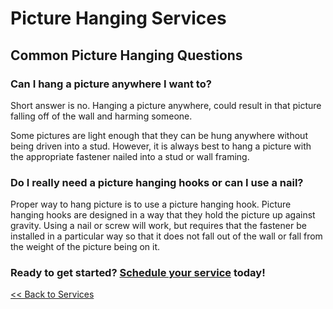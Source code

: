 # Picture Hanging Services

## Common Picture Hanging Questions

### Can I hang a picture anywhere I want to?

Short answer is no. Hanging a picture anywhere, could result in that picture falling off of the wall and 
harming someone.

Some pictures are light enough that they can be hung anywhere without being driven into a stud. However, 
it is always best to hang a picture with the appropriate fastener nailed into a stud or wall framing.

### Do I really need a picture hanging hooks or can I use a nail? 

Proper way to hang picture is to use a picture hanging hook. Picture hanging hooks are designed in a way 
that they hold the picture up against gravity. Using a nail or screw will work, 
but requires that the fastener be installed in a particular way so that it does not fall out of the 
wall or fall from the weight of the picture being on it.

<h3>Ready to get started? <a href="/request">Schedule your service</a> today!</h3>

[<< Back to Services](/services)
